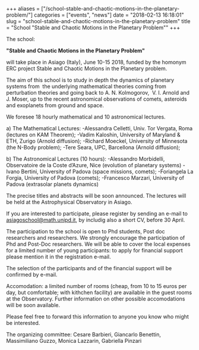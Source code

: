 +++
aliases = ["/school-stable-and-chaotic-motions-in-the-planetary-problem/"]
categories = ["events", "news"]
date = "2018-02-13 16:18:01"
slug = "school-stable-and-chaotic-motions-in-the-planetary-problem"
title = "School \"Stable and Chaotic Motions in the Planetary Problem\""
+++

The school:

**"Stable and Chaotic Motions in the Planetary Problem"**

will take place in Asiago (Italy), June 10-15 2018,
funded by the homonym ERC project Stable and Chaotic Motions in the
Planetary problem.

The aim of this school is to study in depth the dynamics of planetary
systems from  the underlying mathematical theories coming from
perturbation theories and going back to A. N. Kolmogorov,  V. I. Arnold
and J. Moser, up to the recent astronomical observations of comets,
asteroids and exoplanets from ground and space.

We foresee 18 hourly mathematical and 10 astronomical lectures.

a\) The Mathematical Lectures: -Alessandra Celletti, Univ. Tor Vergata,
Roma (lectures on KAM Theorem); -Vadim Kaloshin, University of Maryland
& ETH, Zurigo (Arnold diffusion); -Richard Moeckel, University of
Minnesota (the N-Body problem); -Tere Seara, UPC, Barcellona (Arnold
diffusion);

b\) The Astronomical Lectures (10 hours): -Alessandro Morbidelli,
Observatoire de la Coste d’Azure, Nice (evolution of planetary systems)
-Ivano Bertini, University of Padova (space missions, comets);
-Foriangela La Forgia, University of Padova (comets); -Francesco
Marzari, University of Padova (extrasolar planets dynamics)

The precise titles and abstracts will be soon announced. The lectures
will be held at the Astrophysical Observatory in Asiago.

If you are interested to participate, please register by sending an
e-mail to [asiagoschool@math.unipd.it](asiagoschool@math.unipd.it), by includig also a short CV,
before 30 April.

The participation to the school is open to Phd students, Post doc
researchers and researchers. We strongly encourage the participation of
Phd and Post-Doc researchers. We will be able to cover the local
expenses for a limited number of young participants: to apply for
financial support please mention it in the registration e-mail.

The selection of the participants and of the financial support will be
confirmed by e-mail.

Accomodation: a limited number of rooms (cheap, from 10 to 15 euros per
day, but comfortable; with kithchen facility) are available in the guest
rooms at the Observatory. Further information on other possible
accomodations will be soon available.

Please feel free to forward this information to anyone you know who
might be interested.

The organizing committee: Cesare Barbieri, Giancarlo Benettin,
Massimiliano Guzzo, Monica Lazzarin, Gabriella Pinzari
